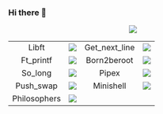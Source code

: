 ### Hi there 👋

<p align="center">
  <a href="https://profile.intra.42.fr/">
    <img src="https://badge42.herokuapp.com/api/stats/ghumbert?darkmode=true&privacyEmail=false"/>
  </a>
</p>
<td>
    <table align="center">
        <tr>
                <td style="text-align:center;">Libft</td> <td> <img src="https://badge42.herokuapp.com/api/project/ghumbert/Libft"> </td>
                <td style="text-align:center;">Get_next_line</td> <td> <img src="https://badge42.herokuapp.com/api/project/ghumbert/get_next_line"> </td>
        </tr>
        <tr>
             <td style="text-align:center;">Ft_printf</td> <td> <img src="https://badge42.herokuapp.com/api/project/ghumbert/ft_printf"> </td>
             <td style="text-align:center;">Born2beroot</td> <td> <img src="https://badge42.herokuapp.com/api/project/ghumbert/Born2beroot"> </td>
        </tr>
        <tr>
            <td style="text-align:center;">So_long</td> <td> <img src="https://badge42.herokuapp.com/api/project/ghumbert/so_long"> </td>
            <td style="text-align:center;">Pipex</td> <td> <img src="https://badge42.herokuapp.com/api/project/ghumbert/pipex"> </td>
        </tr>
        <tr>
            <td style="text-align:center;">Push_swap</td> <td> <img src="https://badge42.herokuapp.com/api/project/ghumbert/push_swap"> </td>
             <td style="text-align:center;">Minishell</td> <td> <img src="https://badge42.herokuapp.com/api/project/ghumbert/minishell"> </td>
        </tr>
        <tr>
        <td style="text-align:center;">Philosophers</td> <td> <img src="https://badge42.herokuapp.com/api/project/ghumbert/Philosophers"> </td>
        <td style="text-align:center;"></td> <td></td>
        </tr>
    </table>
</td>